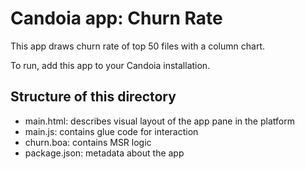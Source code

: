 
# Candoia app: Churn Rate

This app draws churn rate of top 50 files with a column chart. 

To run, add this app to your Candoia installation.


## Structure of this directory

* main.html: describes visual layout of the app pane in the platform
* main.js: contains glue code for interaction
* churn.boa: contains MSR logic
* package.json: metadata about the app
